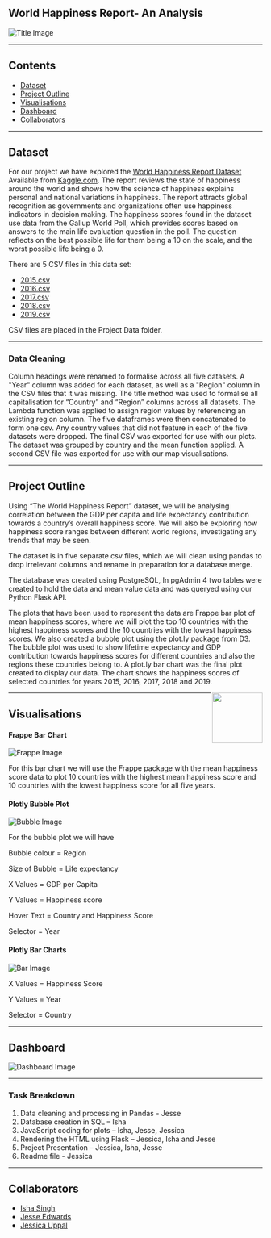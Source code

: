 ﻿## World Happiness Report- An Analysis 


![Title Image](Images/repository_image.png)

--------------------------------------------------------------------------------------------------------------------------------------------------------------------------

## Contents

* [Dataset](#dataset-header)
* [Project Outline](#project-header)
* [Visualisations](#visualisation-header)
* [Dashboard](#dashboard-header)
* [Collaborators](#team-header)

--------------------------------------------------------------------------------------------------------------------------------------------------------------------------

## <a id="dataset-header"></a>Dataset

For our project we have explored the [World Happiness Report Dataset](https://www.kaggle.com/unsdsn/world-happiness)\
Available from [Kaggle.com](https://www.kaggle.com). 
The report reviews the state of happiness around the world and shows how the science of happiness explains personal and national variations in happiness. The report attracts global recognition as governments and organizations often use happiness indicators in decision making.
The happiness scores found in the dataset use data from the Gallup World Poll, which provides scores based on answers to the main life evaluation question in the poll. The question reflects on the best possible life for them being a 10 on the scale, and the worst possible life being a 0. 

There are 5 CSV files in this data set: 

* [2015.csv](https://www.kaggle.com/unsdsn/world-happiness?select=2015.csv)
* [2016.csv](https://www.kaggle.com/unsdsn/world-happiness?select=2016.csv)
* [2017.csv](https://www.kaggle.com/unsdsn/world-happiness?select=2017.csv)
* [2018.csv](https://www.kaggle.com/unsdsn/world-happiness?select=2018.csv)
* [2019.csv](https://www.kaggle.com/unsdsn/world-happiness?select=2019.csv)

CSV files are placed in the Project Data folder.

--------------------------------------------------------------------------------------------------------------------------------------------------------------------------

### Data Cleaning
Column headings were renamed to formalise across all five datasets.
A "Year" column was added for each dataset, as well as a "Region" column in the CSV files that it was missing.
The title method was used to formalise all capitalisation for “Country” and “Region” columns across all datasets.
The Lambda function was applied to assign region values by referencing an existing region column.
The five dataframes were then concatenated to form one csv.
Any country values that did not feature in each of the five datasets were dropped.
The final CSV was exported for use with our plots. The dataset was grouped by country and the mean function applied. 
A second CSV file was exported for use with our map visualisations.

--------------------------------------------------------------------------------------------------------------------------------------------------------------------------


## <a id="project-header"></a>Project Outline

Using “The World Happiness Report” dataset, we will be analysing correlation between the GDP per capita and life expectancy contribution towards a country’s overall happiness score. We will also be exploring how happiness score ranges between different world regions, investigating any trends that may be seen. 

The dataset is in five separate csv files, which we will clean using pandas to drop irrelevant columns and rename in preparation for a database merge.
  
The database was created using PostgreSQL, In pgAdmin 4 two tables were created to hold the data and mean value data and was queryed using our Python Flask API.

The plots that have been used to represent the data are Frappe bar plot of mean happiness scores, where we will plot the top 10 countries with the highest happiness scores and the 10 countries with the lowest happiness scores. We also created a bubble plot using the plot.ly package from D3. The bubble plot was used to show lifetime expectancy and GDP contribution towards happiness scores for different countries and also the regions these countries belong to. A plot.ly bar chart was the final plot created to display our data. The chart shows the happiness scores of selected countries for years 2015, 2016, 2017, 2018 and 2019. 


[<img src="https://wiki.postgresql.org/images/a/a4/PostgreSQL_logo.3colors.svg" align="right"  width="100">](https://www.postgresql.org/)


--------------------------------------------------------------------------------------------------------------------------------------------------------------------------

## <a id="visualisation-header"></a>Visualisations

#### Frappe Bar Chart

![Frappe Image](Images/frappe_bar_chart.JPG)


For this bar chart we will use the Frappe package with the mean happiness score data to plot 10 countries with the highest mean happiness score and 10 countries with the lowest happiness score for all five years.

#### Plotly Bubble Plot

![Bubble Image](Images/plotly_bubble.JPG)


For the bubble plot we will have

Bubble colour = Region

Size of Bubble = Life expectancy

X Values = GDP per Capita

Y Values = Happiness score

Hover Text = Country and Happiness Score

Selector = Year

#### Plotly Bar Charts

![Bar Image](Images/plotly_bar.png)


X Values = Happiness Score

Y Values = Year

Selector = Country


----------------------------------------------------------------------------------------------------------------------------


## <a id="dashboard-header"></a>Dashboard



![Dashboard Image](Images/final_dashboard.JPG)

----------------------------------------------------------------------------------------------------------------------------

### Task Breakdown

1. Data cleaning and processing in Pandas - Jesse
2. Database creation in SQL – Isha
3. JavaScript coding for plots – Isha, Jesse, Jessica 
4. Rendering the HTML using Flask – Jessica, Isha and Jesse 
5. Project Presentation – Jessica, Isha, Jesse
6. Readme file - Jessica

----------------------------------------------------------------------------------------------------------------------------

## <a id="team-header"></a>Collaborators

* [Isha Singh](https://github.com/isha167)
* [Jesse Edwards](https://github.com/Squonk713)
* [Jessica Uppal](https://github.com/JessicaUppal)



